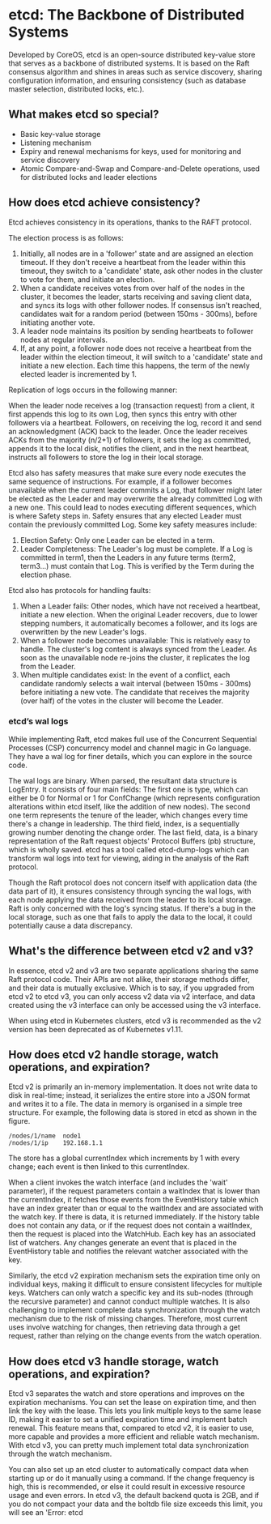 # etcd: The Backbone of Distributed Systems

Developed by CoreOS, etcd is an open-source distributed key-value store that serves as a backbone of distributed systems. It is based on the Raft consensus algorithm and shines in areas such as service discovery, sharing configuration information, and ensuring consistency (such as database master selection, distributed locks, etc.).

## What makes etcd so special?

- Basic key-value storage
- Listening mechanism
- Expiry and renewal mechanisms for keys, used for monitoring and service discovery
- Atomic Compare-and-Swap and Compare-and-Delete operations, used for distributed locks and leader elections

## How does etcd achieve consistency?

Etcd achieves consistency in its operations, thanks to the RAFT protocol.

The election process is as follows:

1. Initially, all nodes are in a 'follower' state and are assigned an election timeout. If they don't receive a heartbeat from the leader within this timeout, they switch to a 'candidate' state, ask other nodes in the cluster to vote for them, and initiate an election.
2. When a candidate receives votes from over half of the nodes in the cluster, it becomes the leader, starts receiving and saving client data, and syncs its logs with other follower nodes. If consensus isn't reached, candidates wait for a random period (between 150ms - 300ms), before initiating another vote.
3. A leader node maintains its position by sending heartbeats to follower nodes at regular intervals.
4. If, at any point, a follower node does not receive a heartbeat from the leader within the election timeout, it will switch to a 'candidate' state and initiate a new election. Each time this happens, the term of the newly elected leader is incremented by 1.

Replication of logs occurs in the following manner:

When the leader node receives a log (transaction request) from a client, it first appends this log to its own Log, then syncs this entry with other followers via a heartbeat. Followers, on receiving the log, record it and send an acknowledgment (ACK) back to the leader. Once the leader receives ACKs from the majority (n/2+1) of followers, it sets the log as committed, appends it to the local disk, notifies the client, and in the next heartbeat, instructs all followers to store the log in their local storage.

Etcd also has safety measures that make sure every node executes the same sequence of instructions. For example, if a follower becomes unavailable when the current leader commits a Log, that follower might later be elected as the Leader and may overwrite the already committed Log with a new one. This could lead to nodes executing different sequences, which is where Safety steps in. Safety ensures that any elected Leader must contain the previously committed Log. Some key safety measures include:

1. Election Safety: Only one Leader can be elected in a term.
2. Leader Completeness: The Leader's log must be complete. If a Log is committed in term1, then the Leaders in any future terms (term2, term3...) must contain that Log. This is verified by the Term during the election phase.

Etcd also has protocols for handling faults:

1. When a Leader fails: Other nodes, which have not received a heartbeat, initiate a new election. When the original Leader recovers, due to lower stepping numbers, it automatically becomes a follower, and its logs are overwritten by the new Leader's logs.
2. When a follower node becomes unavailable: This is relatively easy to handle. The cluster's log content is always synced from the Leader. As soon as the unavailable node re-joins the cluster, it replicates the log from the Leader.
3. When multiple candidates exist: In the event of a conflict, each candidate randomly selects a wait interval (between 150ms - 300ms) before initiating a new vote. The candidate that receives the majority (over half) of the votes in the cluster will become the Leader.

### etcd’s wal logs

While implementing Raft, etcd makes full use of the Concurrent Sequential Processes (CSP) concurrency model and channel magic in Go language. They have a wal log for finer details, which you can explore in the source code.

The wal logs are binary. When parsed, the resultant data structure is LogEntry. It consists of four main fields: The first one is type, which can either be 0 for Normal or 1 for ConfChange (which represents configuration alterations within etcd itself, like the addition of new nodes). The second one term represents the tenure of the leader, which changes every time there's a change in leadership. The third field, index, is a sequentially growing number denoting the change order. The last field, data, is a binary representation of the Raft request objects' Protocol Buffers (pb) structure, which is wholly saved. etcd has a tool called etcd-dump-logs which can transform wal logs into text for viewing, aiding in the analysis of the Raft protocol.

Though the Raft protocol does not concern itself with application data (the data part of it), it ensures consistency through syncing the wal logs, with each node applying the data received from the leader to its local storage. Raft is only concerned with the log's syncing status. If there's a bug in the local storage, such as one that fails to apply the data to the local, it could potentially cause a data discrepancy.

## What's the difference between etcd v2 and v3?

In essence, etcd v2 and v3 are two separate applications sharing the same Raft protocol code. Their APIs are not alike, their storage methods differ, and their data is mutually exclusive. Which is to say, if you upgraded from etcd v2 to etcd v3, you can only access v2 data via v2 interface, and data created using the v3 interface can only be accessed using the v3 interface.

When using etcd in Kubernetes clusters, etcd v3 is recommended as the v2 version has been deprecated as of Kubernetes v1.11.

## How does etcd v2 handle storage, watch operations, and expiration?

Etcd v2 is primarily an in-memory implementation. It does not write data to disk in real-time; instead, it serializes the entire store into a JSON format and writes it to a file. The data in memory is organised in a simple tree structure. For example, the following data is stored in etcd as shown in the figure.

```text
/nodes/1/name  node1
/nodes/1/ip    192.168.1.1
```

The store has a global currentIndex which increments by 1 with every change; each event is then linked to this currentIndex.

When a client invokes the watch interface (and includes the 'wait' parameter), if the request parameters contain a waitIndex that is lower than the currentIndex, it fetches those events from the EventHistory table which have an index greater than or equal to the waitIndex and are associated with the watch key. If there is data, it is returned immediately. If the history table does not contain any data, or if the request does not contain a waitIndex, then the request is placed into the WatchHub. Each key has an associated list of watchers. Any changes generate an event that is placed in the EventHistory table and notifies the relevant watcher associated with the key.

Similarly, the etcd v2 expiration mechanism sets the expiration time only on individual keys, making it difficult to ensure consistent lifecycles for multiple keys. Watchers can only watch a specific key and its sub-nodes (through the recursive parameter) and cannot conduct multiple watches. It is also challenging to implement complete data synchronization through the watch mechanism due to the risk of missing changes. Therefore, most current uses involve watching for changes, then retrieving data through a get request, rather than relying on the change events from the watch operation.

## How does etcd v3 handle storage, watch operations, and expiration?

Etcd v3 separates the watch and store operations and improves on the expiration mechanisms. You can set the lease on expiration time, and then link the key with the lease. This lets you link multiple keys to the same lease ID, making it easier to set a unified expiration time and implement batch renewal. This feature means that, compared to etcd v2, it is easier to use, more capable and provides a more efficient and reliable watch mechanism. With etcd v3, you can pretty much implement total data synchronization through the watch mechanism.

You can also set up an etcd cluster to automatically compact data when starting up or do it manually using a command. If the change frequency is high, this is recommended, or else it could result in excessive resource usage and even errors. In etcd v3, the default backend quota is 2GB, and if you do not compact your data and the boltdb file size exceeds this limit, you will see an 'Error: etcd